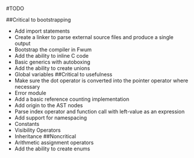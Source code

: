 #TODO

##Critical to bootstrapping
- Add import statements
- Create a linker to parse external source files and produce a single output
- Bootstrap the compiler in Fwum
- Add the ability to inline C code
- Basic generics with autoboxing
- Add the ability to create unions
- Global variables
##Critical to usefulness
- Make sure the dot operator is converted into the pointer operator where necessary
- Error module
- Add a basic reference counting implementation
- Add origin to the AST nodes
- Parse index operator and function call with left-value as an expression
- Add support for namespacing
- Constants
- Visibility Operators
- Inheritance
##Noncritical
- Arithmetic assignment operators
- Add the ability to create enums
